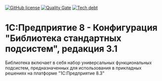 [![GitHub license](https://img.shields.io/github/license/1c-syntax/ssl_3_1.svg?style=flat-square)](https://github.com/1c-syntax/ssl_3_1/blob/develop/LICENSE.md)
[![Quality Gate](https://sonar.openbsl.ru/api/project_badges/measure?project=ssl_3_1&metric=alert_status)](https://sonar.openbsl.ru/dashboard?id=ssl_3_1)
[![Tech debt](https://sonar.openbsl.ru/api/project_badges/measure?project=ssl_3_1&metric=sqale_index)](https://sonar.openbsl.ru/dashboard?id=ssl_3_1)

# 1С:Предприятие 8 - Конфигурация "Библиотека стандартных подсистем", редакция 3.1

Библиотека включает в себя набор универсальных функциональных подсистем, 
предназначенных для использования в прикладных решениях
на платформе "1С:Предприятие 8.3" 
